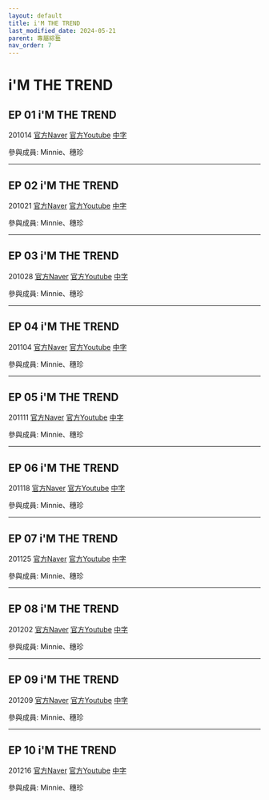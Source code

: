 ```yaml
---
layout: default
title: i'M THE TREND
last_modified_date: 2024-05-21
parent: 專屬綜藝
nav_order: 7
---
```


# i'M THE TREND

## EP 01 i'M THE TREND

201014 [官方Naver](https://tv.naver.com/v/16219220?playlistNo=656568) [官方Youtube](https://www.youtube.com/watch?v=nnHwbilrNbo) [中字](https://www.bilibili.com/video/BV1ur4y1w7Px)

參與成員: Minnie、穗珍

---

## EP 02 i'M THE TREND

201021 [官方Naver](https://tv.naver.com/v/16331398?playlistNo=656568) [官方Youtube](https://www.youtube.com/watch?v=RC02PqtcX9k) [中字](https://www.bilibili.com/video/BV1bt4y1e7y1)

參與成員: Minnie、穗珍

---

## EP 03 i'M THE TREND

201028 [官方Naver](https://tv.naver.com/v/16439994?playlistNo=656568) [官方Youtube](https://www.youtube.com/watch?v=RIQOsxjSxdE) [中字](https://www.bilibili.com/video/BV13D4y1R7SU)

參與成員: Minnie、穗珍

---

## EP 04 i'M THE TREND

201104 [官方Naver](https://tv.naver.com/v/16548728?playlistNo=656568) [官方Youtube](https://www.youtube.com/watch?v=C3-CvXiBXQs) [中字](https://www.bilibili.com/video/BV19y4y1r7xS)

參與成員: Minnie、穗珍

---

## EP 05 i'M THE TREND

201111 [官方Naver](https://tv.naver.com/v/16659411?playlistNo=656568) [官方Youtube](https://www.youtube.com/watch?v=mMg0PV3FAfE) [中字](https://www.bilibili.com/video/BV1ba411F7uH)

參與成員: Minnie、穗珍

---

## EP 06 i'M THE TREND

201118 [官方Naver](https://tv.naver.com/v/16768043?playlistNo=656568) [官方Youtube](https://www.youtube.com/watch?v=BJGfHWqge2g) [中字](https://www.bilibili.com/video/BV1qa411w7Ws)

參與成員: Minnie、穗珍

---

## EP 07 i'M THE TREND

201125 [官方Naver](https://tv.naver.com/v/16884649?playlistNo=656568) [官方Youtube](https://www.youtube.com/watch?v=UWa8LpSJmXM) [中字](https://www.bilibili.com/video/BV1Hz4y1C7zb)

參與成員: Minnie、穗珍

---

## EP 08 i'M THE TREND

201202 [官方Naver](https://tv.naver.com/v/16994976?playlistNo=656568) [官方Youtube](https://www.youtube.com/watch?v=KAoEw9PFgGw) [中字](https://www.bilibili.com/video/BV1x5411n7At)

參與成員: Minnie、穗珍

---

## EP 09 i'M THE TREND

201209 [官方Naver](https://tv.naver.com/v/17122797?playlistNo=656568) [官方Youtube](https://www.youtube.com/watch?v=s0iOh4wh7DA) [中字](https://www.bilibili.com/video/BV1Xz4y1z7gy)

參與成員: Minnie、穗珍

---

## EP 10 i'M THE TREND

201216 [官方Naver](https://tv.naver.com/v/17271687?playlistNo=656568) [官方Youtube](https://www.youtube.com/watch?v=CHIJdaDKJOc) [中字](https://www.bilibili.com/video/BV1Kr4y1F7nW)

參與成員: Minnie、穗珍
